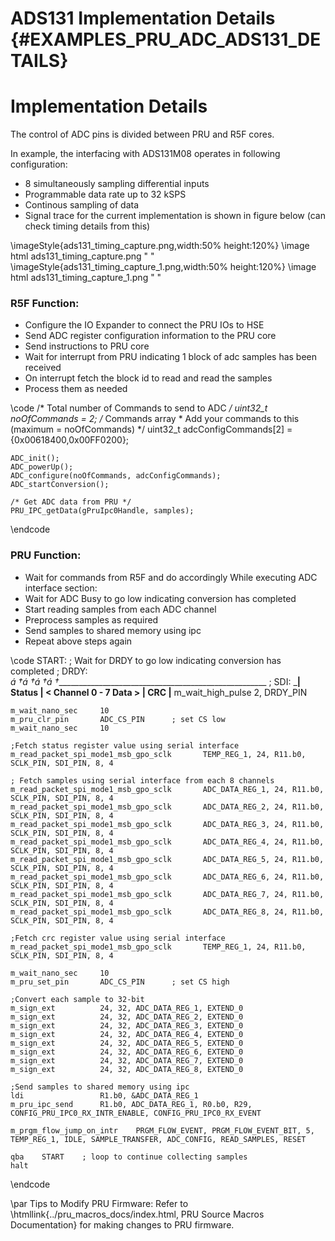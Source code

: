 # ADS131 Implementation Details {#EXAMPLES_PRU_ADC_ADS131_DETAILS}

# Implementation Details

The control of ADC pins is divided between PRU and R5F cores.

In example, the interfacing with ADS131M08 operates in following configuration:
-  8 simultaneously sampling differential inputs
-  Programmable data rate up to 32 kSPS
-  Continous sampling of data
-  Signal trace for the current implementation is shown in figure below (can check timing details from this)

  \imageStyle{ads131_timing_capture.png,width:50% height:120%}
  \image html ads131_timing_capture.png " "
  \imageStyle{ads131_timing_capture_1.png,width:50% height:120%}
  \image html ads131_timing_capture_1.png " "

<!-- ### R5F Role/Job?: -->
### R5F Function:
- Configure the IO Expander to connect the PRU IOs to HSE
- Send ADC register configuration information to the PRU core
- Send instructions to PRU core
- Wait for interrupt from PRU indicating 1 block of adc samples has been received
- On interrupt fetch the block id to read and read the samples
- Process them as needed

\code
    /*  Total number of Commands to send to ADC */
    uint32_t noOfCommands = 2;
    /*  Commands array
     *  Add your commands to this (maximum = noOfCommands)
     */
    uint32_t adcConfigCommands[2] = {0x00618400,0x00FF0200};

    ADC_init();
    ADC_powerUp();
    ADC_configure(noOfCommands, adcConfigCommands);
    ADC_startConversion();

    /* Get ADC data from PRU */
    PRU_IPC_getData(gPruIpc0Handle, samples);
\endcode

### PRU Function:
- Wait for commands from R5F and do accordingly
  While executing ADC interface section:
- Wait for ADC Busy to go low indicating conversion has completed
- Start reading samples from each ADC channel
- Preprocess samples as required
- Send samples to shared memory using ipc
- Repeat above steps again

\code
START:
    ; Wait for DRDY to go low indicating conversion has completed
    ; DRDY: _á †á †á †á †_____________________________________________________
    ; SDI:  _____|  Status  |  < Channel 0 - 7 Data >  |  CRC  |____
    m_wait_high_pulse       2, DRDY_PIN

	m_wait_nano_sec     10
    m_pru_clr_pin       ADC_CS_PIN      ; set CS low
    m_wait_nano_sec     10

	;Fetch status register value using serial interface
	m_read_packet_spi_mode1_msb_gpo_sclk       TEMP_REG_1, 24, R11.b0, SCLK_PIN, SDI_PIN, 8, 4

	; Fetch samples using serial interface from each 8 channels
	m_read_packet_spi_mode1_msb_gpo_sclk       ADC_DATA_REG_1, 24, R11.b0, SCLK_PIN, SDI_PIN, 8, 4
	m_read_packet_spi_mode1_msb_gpo_sclk       ADC_DATA_REG_2, 24, R11.b0, SCLK_PIN, SDI_PIN, 8, 4
	m_read_packet_spi_mode1_msb_gpo_sclk       ADC_DATA_REG_3, 24, R11.b0, SCLK_PIN, SDI_PIN, 8, 4
	m_read_packet_spi_mode1_msb_gpo_sclk       ADC_DATA_REG_4, 24, R11.b0, SCLK_PIN, SDI_PIN, 8, 4
	m_read_packet_spi_mode1_msb_gpo_sclk       ADC_DATA_REG_5, 24, R11.b0, SCLK_PIN, SDI_PIN, 8, 4
	m_read_packet_spi_mode1_msb_gpo_sclk       ADC_DATA_REG_6, 24, R11.b0, SCLK_PIN, SDI_PIN, 8, 4
	m_read_packet_spi_mode1_msb_gpo_sclk       ADC_DATA_REG_7, 24, R11.b0, SCLK_PIN, SDI_PIN, 8, 4
	m_read_packet_spi_mode1_msb_gpo_sclk       ADC_DATA_REG_8, 24, R11.b0, SCLK_PIN, SDI_PIN, 8, 4

	;Fetch crc register value using serial interface
	m_read_packet_spi_mode1_msb_gpo_sclk       TEMP_REG_1, 24, R11.b0, SCLK_PIN, SDI_PIN, 8, 4

    m_wait_nano_sec     10
    m_pru_set_pin       ADC_CS_PIN      ; set CS high

	;Convert each sample to 32-bit
   	m_sign_ext          24, 32, ADC_DATA_REG_1, EXTEND_0
    m_sign_ext          24, 32, ADC_DATA_REG_2, EXTEND_0
    m_sign_ext          24, 32, ADC_DATA_REG_3, EXTEND_0
    m_sign_ext          24, 32, ADC_DATA_REG_4, EXTEND_0
    m_sign_ext          24, 32, ADC_DATA_REG_5, EXTEND_0
    m_sign_ext          24, 32, ADC_DATA_REG_6, EXTEND_0
    m_sign_ext          24, 32, ADC_DATA_REG_7, EXTEND_0
    m_sign_ext          24, 32, ADC_DATA_REG_8, EXTEND_0

	;Send samples to shared memory using ipc
    ldi                 R1.b0, &ADC_DATA_REG_1
    m_pru_ipc_send      R1.b0, ADC_DATA_REG_1, R0.b0, R29, CONFIG_PRU_IPC0_RX_INTR_ENABLE, CONFIG_PRU_IPC0_RX_EVENT

    m_prgm_flow_jump_on_intr    PRGM_FLOW_EVENT, PRGM_FLOW_EVENT_BIT, 5, TEMP_REG_1, IDLE, SAMPLE_TRANSFER, ADC_CONFIG, READ_SAMPLES, RESET

    qba    START    ; loop to continue collecting samples
    halt
\endcode

\par
Tips to Modify PRU Firmware:
Refer to \htmllink{../pru_macros_docs/index.html, PRU Source Macros Documentation} for making changes to PRU firmware.